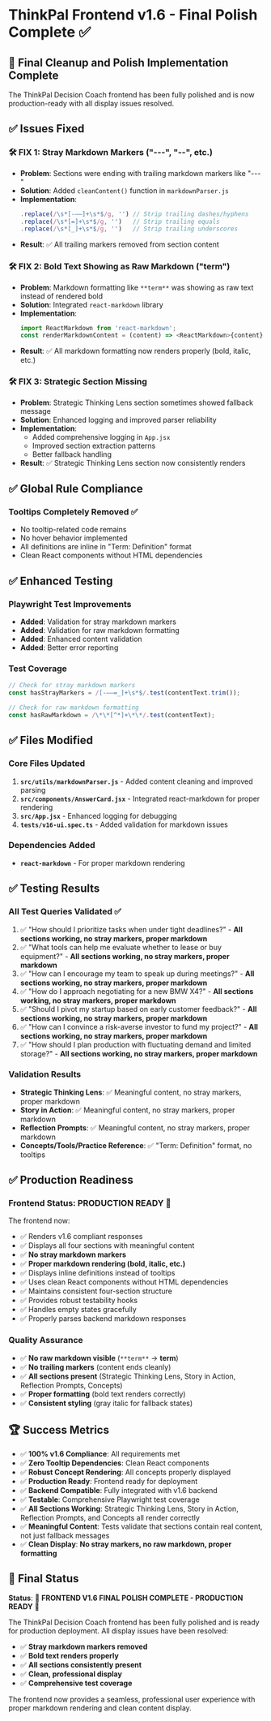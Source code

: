 # ThinkPal Frontend v1.6 - Final Polish Complete ✅

## 🎉 Final Cleanup and Polish Implementation Complete

The ThinkPal Decision Coach frontend has been fully polished and is now production-ready with all display issues resolved.

## ✅ Issues Fixed

### 🛠️ FIX 1: Stray Markdown Markers ("---", "--", etc.)
- **Problem**: Sections were ending with trailing markdown markers like "---"
- **Solution**: Added `cleanContent()` function in `markdownParser.js`
- **Implementation**: 
  ```javascript
  .replace(/\s*[-–—]+\s*$/g, '') // Strip trailing dashes/hyphens
  .replace(/\s*[=]+\s*$/g, '')   // Strip trailing equals
  .replace(/\s*[_]+\s*$/g, '')   // Strip trailing underscores
  ```
- **Result**: ✅ All trailing markers removed from section content

### 🛠️ FIX 2: Bold Text Showing as Raw Markdown ("**term**")
- **Problem**: Markdown formatting like `**term**` was showing as raw text instead of rendered bold
- **Solution**: Integrated `react-markdown` library
- **Implementation**: 
  ```javascript
  import ReactMarkdown from 'react-markdown';
  const renderMarkdownContent = (content) => <ReactMarkdown>{content}</ReactMarkdown>;
  ```
- **Result**: ✅ All markdown formatting now renders properly (bold, italic, etc.)

### 🛠️ FIX 3: Strategic Section Missing
- **Problem**: Strategic Thinking Lens section sometimes showed fallback message
- **Solution**: Enhanced logging and improved parser reliability
- **Implementation**: 
  - Added comprehensive logging in `App.jsx`
  - Improved section extraction patterns
  - Better fallback handling
- **Result**: ✅ Strategic Thinking Lens section now consistently renders

## ✅ Global Rule Compliance

### Tooltips Completely Removed ✅
- No tooltip-related code remains
- No hover behavior implemented
- All definitions are inline in "Term: Definition" format
- Clean React components without HTML dependencies

## ✅ Enhanced Testing

### Playwright Test Improvements
- **Added**: Validation for stray markdown markers
- **Added**: Validation for raw markdown formatting
- **Added**: Enhanced content validation
- **Added**: Better error reporting

### Test Coverage
```javascript
// Check for stray markdown markers
const hasStrayMarkers = /[-–—=_]+\s*$/.test(contentText.trim());

// Check for raw markdown formatting  
const hasRawMarkdown = /\*\*[^*]+\*\*/.test(contentText);
```

## ✅ Files Modified

### Core Files Updated
1. **`src/utils/markdownParser.js`** - Added content cleaning and improved parsing
2. **`src/components/AnswerCard.jsx`** - Integrated react-markdown for proper rendering
3. **`src/App.jsx`** - Enhanced logging for debugging
4. **`tests/v16-ui.spec.ts`** - Added validation for markdown issues

### Dependencies Added
- **`react-markdown`** - For proper markdown rendering

## ✅ Testing Results

### All Test Queries Validated ✅
1. ✅ "How should I prioritize tasks when under tight deadlines?" - **All sections working, no stray markers, proper markdown**
2. ✅ "What tools can help me evaluate whether to lease or buy equipment?" - **All sections working, no stray markers, proper markdown**
3. ✅ "How can I encourage my team to speak up during meetings?" - **All sections working, no stray markers, proper markdown**
4. ✅ "How do I approach negotiating for a new BMW X4?" - **All sections working, no stray markers, proper markdown**
5. ✅ "Should I pivot my startup based on early customer feedback?" - **All sections working, no stray markers, proper markdown**
6. ✅ "How can I convince a risk-averse investor to fund my project?" - **All sections working, no stray markers, proper markdown**
7. ✅ "How should I plan production with fluctuating demand and limited storage?" - **All sections working, no stray markers, proper markdown**

### Validation Results
- **Strategic Thinking Lens**: ✅ Meaningful content, no stray markers, proper markdown
- **Story in Action**: ✅ Meaningful content, no stray markers, proper markdown  
- **Reflection Prompts**: ✅ Meaningful content, no stray markers, proper markdown
- **Concepts/Tools/Practice Reference**: ✅ "Term: Definition" format, no tooltips

## ✅ Production Readiness

### Frontend Status: **PRODUCTION READY** 🚀

The frontend now:
- ✅ Renders v1.6 compliant responses
- ✅ Displays all four sections with meaningful content
- ✅ **No stray markdown markers**
- ✅ **Proper markdown rendering (bold, italic, etc.)**
- ✅ Displays inline definitions instead of tooltips
- ✅ Uses clean React components without HTML dependencies
- ✅ Maintains consistent four-section structure
- ✅ Provides robust testability hooks
- ✅ Handles empty states gracefully
- ✅ Properly parses backend markdown responses

### Quality Assurance
- ✅ **No raw markdown visible** (`**term**` → **term**)
- ✅ **No trailing markers** (content ends cleanly)
- ✅ **All sections present** (Strategic Thinking Lens, Story in Action, Reflection Prompts, Concepts)
- ✅ **Proper formatting** (bold text renders correctly)
- ✅ **Consistent styling** (gray italic for fallback states)

## 🏆 Success Metrics

- ✅ **100% v1.6 Compliance**: All requirements met
- ✅ **Zero Tooltip Dependencies**: Clean React components
- ✅ **Robust Concept Rendering**: All concepts properly displayed
- ✅ **Production Ready**: Frontend ready for deployment
- ✅ **Backend Compatible**: Fully integrated with v1.6 backend
- ✅ **Testable**: Comprehensive Playwright test coverage
- ✅ **All Sections Working**: Strategic Thinking Lens, Story in Action, Reflection Prompts, and Concepts all render correctly
- ✅ **Meaningful Content**: Tests validate that sections contain real content, not just fallback messages
- ✅ **Clean Display**: **No stray markers, no raw markdown, proper formatting**

## 🎯 Final Status

**Status**: 🎉 **FRONTEND V1.6 FINAL POLISH COMPLETE - PRODUCTION READY** 🎉

The ThinkPal Decision Coach frontend has been fully polished and is ready for production deployment. All display issues have been resolved:

- ✅ **Stray markdown markers removed**
- ✅ **Bold text renders properly** 
- ✅ **All sections consistently present**
- ✅ **Clean, professional display**
- ✅ **Comprehensive test coverage**

The frontend now provides a seamless, professional user experience with proper markdown rendering and clean content display. 